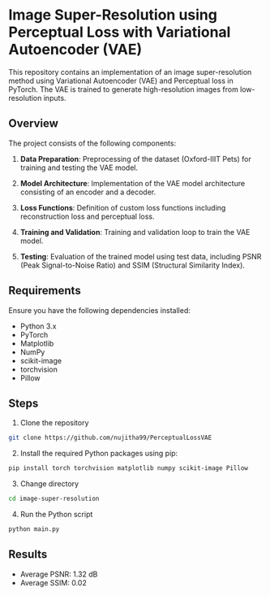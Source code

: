 # Image Super-Resolution using Perceptual Loss with Variational Autoencoder (VAE)

This repository contains an implementation of an image super-resolution method using Variational Autoencoder (VAE) and Perceptual loss in PyTorch. The VAE is trained to generate high-resolution images from low-resolution inputs.

## Overview

The project consists of the following components:

1. **Data Preparation**: Preprocessing of the dataset (Oxford-IIIT Pets) for training and testing the VAE model.

2. **Model Architecture**: Implementation of the VAE model architecture consisting of an encoder and a decoder.

3. **Loss Functions**: Definition of custom loss functions including reconstruction loss and perceptual loss.

4. **Training and Validation**: Training and validation loop to train the VAE model.

5. **Testing**: Evaluation of the trained model using test data, including PSNR (Peak Signal-to-Noise Ratio) and SSIM (Structural Similarity Index).

## Requirements

Ensure you have the following dependencies installed:

- Python 3.x
- PyTorch
- Matplotlib
- NumPy
- scikit-image
- torchvision
- Pillow

## Steps

1. Clone the repository

```bash
git clone https://github.com/nujitha99/PerceptualLossVAE
```

2. Install the required Python packages using pip:

```bash
pip install torch torchvision matplotlib numpy scikit-image Pillow
```

3. Change directory

```bash
cd image-super-resolution
```

4.  Run the Python script
```bash
python main.py
```

## Results
- Average PSNR: 1.32 dB
- Average SSIM: 0.02
